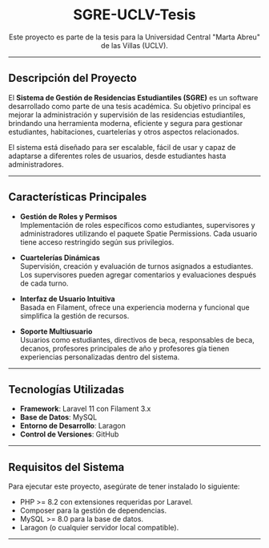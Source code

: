 <p align="center">
    <strong>
        <h1 align="center">SGRE-UCLV-Tesis</h1>
    </strong>
    <p align="center">Este proyecto es parte de la tesis para la Universidad Central "Marta Abreu" de las Villas (UCLV).</p>
</p>

---

## **Descripción del Proyecto**

El **Sistema de Gestión de Residencias Estudiantiles (SGRE)** es un software desarrollado como parte de una tesis académica. Su objetivo principal es mejorar la administración y supervisión de las residencias estudiantiles, brindando una herramienta moderna, eficiente y segura para gestionar estudiantes, habitaciones, cuartelerías y otros aspectos relacionados.

El sistema está diseñado para ser escalable, fácil de usar y capaz de adaptarse a diferentes roles de usuarios, desde estudiantes hasta administradores.

---

## **Características Principales**

- **Gestión de Roles y Permisos**  
  Implementación de roles específicos como estudiantes, supervisores y administradores utilizando el paquete Spatie Permissions. Cada usuario tiene acceso restringido según sus privilegios.  

- **Cuartelerías Dinámicas**  
  Supervisión, creación y evaluación de turnos asignados a estudiantes. Los supervisores pueden agregar comentarios y evaluaciones después de cada turno.  

- **Interfaz de Usuario Intuitiva**  
  Basada en Filament, ofrece una experiencia moderna y funcional que simplifica la gestión de recursos.  

- **Soporte Multiusuario**  
  Usuarios como estudiantes, directivos de beca, responsables de beca, decanos, profesores principales de año y profesores gía tienen experiencias personalizadas dentro del sistema.  

---

## **Tecnologías Utilizadas**

- **Framework**: Laravel 11 con Filament 3.x  
- **Base de Datos**: MySQL  
- **Entorno de Desarrollo**: Laragon  
- **Control de Versiones**: GitHub  

---

## **Requisitos del Sistema**

Para ejecutar este proyecto, asegúrate de tener instalado lo siguiente:  

- PHP >= 8.2 con extensiones requeridas por Laravel.  
- Composer para la gestión de dependencias.  
- MySQL >= 8.0 para la base de datos.    
- Laragon (o cualquier servidor local compatible).  

---

